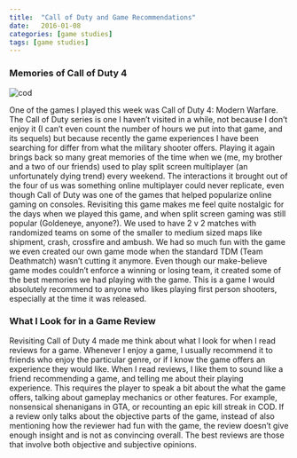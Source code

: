 ```yaml
---
title:  "Call of Duty and Game Recommendations"
date:   2016-01-08
categories: [game studies]
tags: [game studies]
---
```


### Memories of Call of Duty 4

![cod](https://gamnwachdev.files.wordpress.com/2015/12/call_of_duty_modern_warfare_4_game-hd.jpg?w=1920&h=1080&crop=1 "COD Image")

One of the games I played this week was Call of Duty 4: Modern Warfare. The Call of Duty series is one I haven’t visited in a while, not because I don’t enjoy it (I can’t even count the number of hours we put into that game, and its sequels) but because recently the game experiences I have been searching for differ from what the military shooter offers. Playing it again brings back so many great memories of the time when we (me, my brother and a two of our friends) used to play split screen multiplayer (an unfortunately dying trend) every weekend. The interactions it brought out of the four of us was something online multiplayer could never replicate, even though Call of Duty was one of the games that helped popularize online gaming on consoles. Revisiting this game makes me feel quite nostalgic for the days when we played this game, and when split screen gaming was still popular (Goldeneye, anyone?). We used to have 2 v 2 matches with randomized teams on some of the smaller to medium sized maps like shipment, crash, crossfire and ambush. We had so much fun with the game we even created our own game mode when the standard TDM (Team Deathmatch) wasn’t cutting it anymore. Even though our make-believe game modes couldn’t enforce a winning or losing team, it created some of the best memories we had playing with the game. This is a game I would absolutely recommend to anyone who likes playing first person shooters, especially at the time it was released.

### What I Look for in a Game Review

Revisiting Call of Duty 4 made me think about what I look for when I read reviews for a game. Whenever I enjoy a game, I usually recommend it to friends who enjoy the particular genre, or if I know the game offers an experience they would like. When I read reviews, I like them to sound like a friend recommending a game, and telling me about their playing experience. This requires the player to speak a bit about the what the game offers, talking about gameplay mechanics or other features. For example, nonsensical shenanigans in GTA, or recounting an epic kill streak in COD. If a review only talks about the objective parts of the game, instead of also mentioning how the reviewer had fun with the game, the review doesn’t give enough insight and is not as convincing overall. The best reviews are those that involve both objective and subjective opinions.

